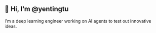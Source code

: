 ## 👋 Hi, I’m @yentingtu
I'm a deep learning engineer working on AI agents to test out innovative ideas.
